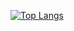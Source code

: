 [![Top Langs](https://github-readme-stats.vercel.app/api/top-langs/?username=mahmutpoo&layout=donut)](https://github.com/mahmutpoo/github-readme-stats)


